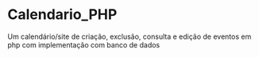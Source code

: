 # Calendario_PHP
Um calendário/site de criação, exclusão, consulta e edição de eventos em php com implementação com banco de dados
